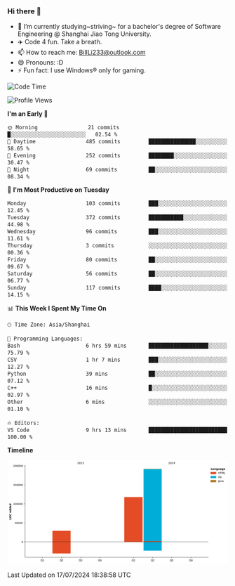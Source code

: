 ### Hi there 👋
- 🌱 I’m currently studying~striving~ for a bachelor's degree of Software Engineering @ Shanghai Jiao Tong University.
- ✈️ Code 4 fun. Take a breath.
- 📫 How to reach me: BillLi233@outlook.com
- 😄 Pronouns: :D
- ⚡ Fun fact: I use Windows® only for gaming.

<!--START_SECTION:waka-->
![Code Time](http://img.shields.io/badge/Code%20Time-262%20hrs%2015%20mins-blue)

![Profile Views](http://img.shields.io/badge/Profile%20Views-0-blue)

**I'm an Early 🐤** 

```text
🌞 Morning                21 commits          █░░░░░░░░░░░░░░░░░░░░░░░░   02.54 % 
🌆 Daytime                485 commits         ███████████████░░░░░░░░░░   58.65 % 
🌃 Evening                252 commits         ████████░░░░░░░░░░░░░░░░░   30.47 % 
🌙 Night                  69 commits          ██░░░░░░░░░░░░░░░░░░░░░░░   08.34 % 
```
📅 **I'm Most Productive on Tuesday** 

```text
Monday                   103 commits         ███░░░░░░░░░░░░░░░░░░░░░░   12.45 % 
Tuesday                  372 commits         ███████████░░░░░░░░░░░░░░   44.98 % 
Wednesday                96 commits          ███░░░░░░░░░░░░░░░░░░░░░░   11.61 % 
Thursday                 3 commits           ░░░░░░░░░░░░░░░░░░░░░░░░░   00.36 % 
Friday                   80 commits          ██░░░░░░░░░░░░░░░░░░░░░░░   09.67 % 
Saturday                 56 commits          ██░░░░░░░░░░░░░░░░░░░░░░░   06.77 % 
Sunday                   117 commits         ████░░░░░░░░░░░░░░░░░░░░░   14.15 % 
```


📊 **This Week I Spent My Time On** 

```text
🕑︎ Time Zone: Asia/Shanghai

💬 Programming Languages: 
Bash                     6 hrs 59 mins       ███████████████████░░░░░░   75.79 % 
CSV                      1 hr 7 mins         ███░░░░░░░░░░░░░░░░░░░░░░   12.27 % 
Python                   39 mins             ██░░░░░░░░░░░░░░░░░░░░░░░   07.12 % 
C++                      16 mins             █░░░░░░░░░░░░░░░░░░░░░░░░   02.97 % 
Other                    6 mins              ░░░░░░░░░░░░░░░░░░░░░░░░░   01.10 % 

🔥 Editors: 
VS Code                  9 hrs 13 mins       █████████████████████████   100.00 % 
```

**Timeline**

![Lines of Code chart](https://raw.githubusercontent.com/GMH233/GMH233/main/assets/bar_graph.png)


 Last Updated on 17/07/2024 18:38:58 UTC
<!--END_SECTION:waka-->

<!--
**GMH233/GMH233** is a ✨ _special_ ✨ repository because its `README.md` (this file) appears on your GitHub profile.

Here are some ideas to get you started:

- 🔭 I’m currently working on ...
- 🌱 I’m currently learning ...
- 👯 I’m looking to collaborate on ...
- 🤔 I’m looking for help with ...
- 💬 Ask me about ...
- 📫 How to reach me: ...
- 😄 Pronouns: ...
- ⚡ Fun fact: ...
-->
